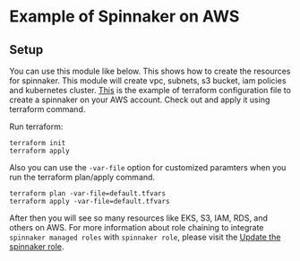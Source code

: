 # Example of Spinnaker on AWS

## Setup
You can use this module like below. This shows how to create the resources for spinnaker. This module will create vpc, subnets, s3 bucket, iam policies and kubernetes cluster.
[This](main.tf) is the example of terraform configuration file to create a spinnaker on your AWS account. Check out and apply it using terraform command.

Run terraform:
```
terraform init
terraform apply
```
Also you can use the `-var-file` option for customized paramters when you run the terraform plan/apply command.
```
terraform plan -var-file=default.tfvars
terraform apply -var-file=default.tfvars
```
After then you will see so many resources like EKS, S3, IAM, RDS, and others on AWS. For more information about role chaining to integrate `spinnaker managed roles` with `spinnaker role`, please visit the [Update the spinnaker role](https://github.com/Young-ook/terraform-aws-spinnaker/blob/main/README.md#update-the-spinnaker-role).
